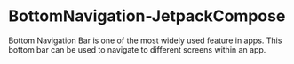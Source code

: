 # BottomNavigation-JetpackCompose
Bottom Navigation Bar is one of the most widely used feature in apps. This bottom bar can be used to navigate to different screens within an app.
